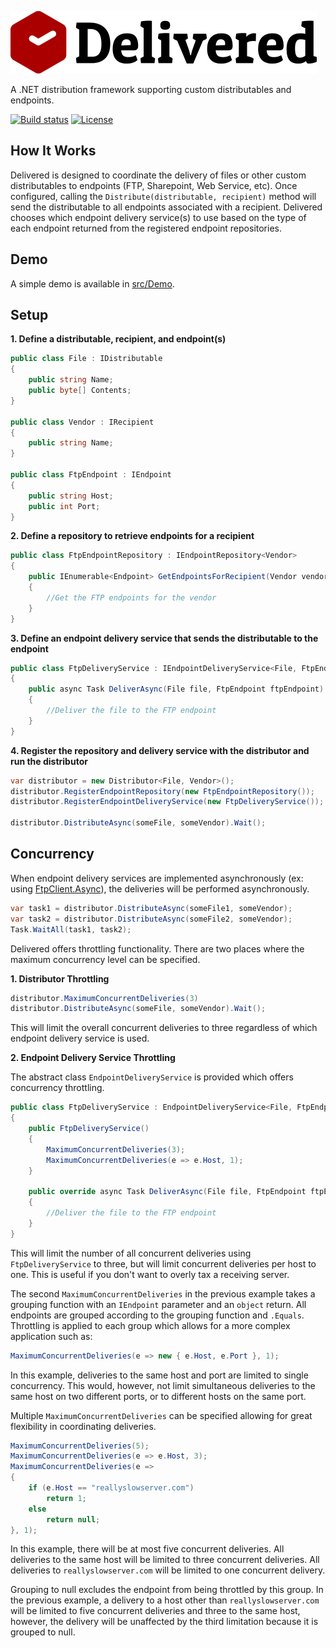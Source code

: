 ![Delivered Logo](https://raw.githubusercontent.com/justinjstark/Delivered/master/assets/Delivered.png)

A .NET distribution framework supporting custom distributables and endpoints.

[![Build status](https://ci.appveyor.com/api/projects/status/aycxbupdujefiw80?svg=true)](https://ci.appveyor.com/project/justinjstark/delivered) [![License](https://img.shields.io/github/license/justinjstark/delivered.svg)](https://img.shields.io/github/license/justinjstark/delivered.svg)

## How It Works

Delivered is designed to coordinate the delivery of files or other custom distributables to endpoints (FTP, Sharepoint, Web Service, etc). Once configured, calling the `Distribute(distributable, recipient)` method will send the distributable to all endpoints associated with a recipient. Delivered chooses which endpoint delivery service(s) to use based on the type of each endpoint returned from the registered endpoint repositories.

## Demo

A simple demo is available in [src/Demo](https://github.com/justinjstark/Delivered/tree/master/src/Demo).

## Setup

**1. Define a distributable, recipient, and endpoint(s)**

```C#
public class File : IDistributable
{
    public string Name;
    public byte[] Contents;
}

public class Vendor : IRecipient
{
    public string Name;
}

public class FtpEndpoint : IEndpoint
{
    public string Host;
    public int Port;
}
```

**2. Define a repository to retrieve endpoints for a recipient**

```C#
public class FtpEndpointRepository : IEndpointRepository<Vendor>
{
    public IEnumerable<Endpoint> GetEndpointsForRecipient(Vendor vendor)
    {
        //Get the FTP endpoints for the vendor
    }
}
```

**3. Define an endpoint delivery service that sends the distributable to the endpoint**

```C#
public class FtpDeliveryService : IEndpointDeliveryService<File, FtpEndpoint>
{
    public async Task DeliverAsync(File file, FtpEndpoint ftpEndpoint)
    {
        //Deliver the file to the FTP endpoint
    }
}
```

**4. Register the repository and delivery service with the distributor and run the distributor**

```C#
var distributor = new Distributor<File, Vendor>();
distributor.RegisterEndpointRepository(new FtpEndpointRepository());
distributor.RegisterEndpointDeliveryService(new FtpDeliveryService());

distributor.DistributeAsync(someFile, someVendor).Wait();
```

## Concurrency

When endpoint delivery services are implemented asynchronously (ex: using [FtpClient.Async](https://github.com/rkttu/System.Net.FtpClient.Async)), the deliveries will be performed asynchronously.

```C#
var task1 = distributor.DistributeAsync(someFile1, someVendor);
var task2 = distributor.DistributeAsync(someFile2, someVendor);
Task.WaitAll(task1, task2);
```

Delivered offers throttling functionality. There are two places where the maximum concurrency level can be specified.

**1. Distributor Throttling**

```C#
distributor.MaximumConcurrentDeliveries(3)
distributor.DistributeAsync(someFile, someVendor).Wait();
```

This will limit the overall concurrent deliveries to three regardless of which endpoint delivery service is used.

**2. Endpoint Delivery Service Throttling**

The abstract class `EndpointDeliveryService` is provided which offers concurrency throttling.

```C#
public class FtpDeliveryService : EndpointDeliveryService<File, FtpEndpoint>
{
    public FtpDeliveryService()
    {
        MaximumConcurrentDeliveries(3);
        MaximumConcurrentDeliveries(e => e.Host, 1);
    }

    public override async Task DeliverAsync(File file, FtpEndpoint ftpEndpoint)
    {
        //Deliver the file to the FTP endpoint
    }
}
```

This will limit the number of all concurrent deliveries using `FtpDeliveryService` to three, but will limit concurrent deliveries per host to one. This is useful if you don't want to overly tax a receiving server.

The second `MaximumConcurrentDeliveries` in the previous example takes a grouping function with an `IEndpoint` parameter and an `object` return. All endpoints are grouped according to the grouping function and `.Equals`. Throttling is applied to each group which allows for a more complex application such as:

```C#
MaximumConcurrentDeliveries(e => new { e.Host, e.Port }, 1);
```

In this example, deliveries to the same host and port are limited to single concurrency. This would, however, not limit simultaneous deliveries to the same host on two different ports, or to different hosts on the same port.

Multiple `MaximumConcurrentDeliveries` can be specified allowing for great flexibility in coordinating deliveries.

```C#
MaximumConcurrentDeliveries(5);
MaximumConcurrentDeliveries(e => e.Host, 3);
MaximumConcurrentDeliveries(e =>
{
    if (e.Host == "reallyslowserver.com")
        return 1;
    else
        return null;
}, 1);
```

In this example, there will be at most five concurrent deliveries. All deliveries to the same host will be limited to three concurrent deliveries. All deliveries to `reallyslowserver.com` will be limited to one concurrent delivery.

Grouping to null excludes the endpoint from being throttled by this group. In the previous example, a delivery to a host other than `reallyslowserver.com` will be limited to five concurrent deliveries and three to the same host, however, the delivery will be unaffected by the third limitation because it is grouped to null.
